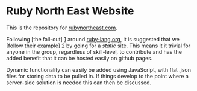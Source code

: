 # Ruby North East Website

This is the repository for [rubynortheast.com](rubynortheast.com).

Following [the fall-out] [1] around [ruby-lang.org](http://www.ruby-lang.org), it is suggested that we [follow their example] [2] by going for a *static* site. This means it it trivial for anyone in the group, regardless of skill-level, to contribute and has the added benefit that it can be hosted easily on github pages.

Dynamic functionality can easily be added using JavaScript, with flat .json files for storing data to be pulled in. If things develop to the point where a server-side solution is needed this can then be discussed.

[1]: http://www.rubyinside.com/official-ruby-site-not-so-good-5248.html "The Official Ruby Site Is Proudly Maintained by No-One"
[2]: http://tech.hugr.fr/blog/2011/09/03/updates-on-the-ruby-lang-org-overhaul/ "Updates on the ruby-lang.org overhaul"
